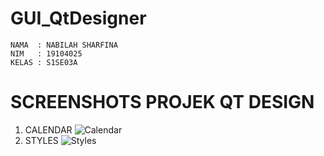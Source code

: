 # GUI_QtDesigner
    NAMA  : NABILAH SHARFINA
    NIM   : 19104025
    KELAS : S1SE03A

# SCREENSHOTS PROJEK QT DESIGN 
  1.  CALENDAR
![Calendar](https://user-images.githubusercontent.com/58089002/114501140-958a0080-9c53-11eb-8145-3313ddec8207.png)
  2.  STYLES
![Styles](https://user-images.githubusercontent.com/58089002/114501149-9884f100-9c53-11eb-8422-9148f0fbb781.png)

